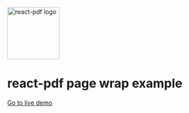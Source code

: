 <img src="https://github.com/react-pdf/site/blob/master/static/images/logo.png" alt="react-pdf logo" width="120px" />

# react-pdf page wrap example

[Go to live demo](http://react-pdf.diegomura.com/repl?example=page-wrap)
